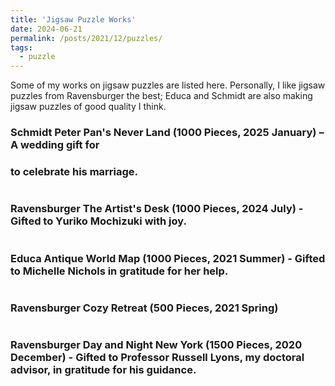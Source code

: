 ```yaml
---
title: 'Jigsaw Puzzle Works'
date: 2024-06-21
permalink: /posts/2021/12/puzzles/
tags:
  - puzzle
---
```


Some of my works on jigsaw puzzles are listed here. Personally, I like jigsaw puzzles from Ravensburger the best; Educa and Schmidt are also making jigsaw puzzles of good quality I think.

### Schmidt Peter Pan's  Never Land (1000 Pieces, 2025 January) – A wedding gift for 
[Hengrong DU]: https://hengrongdu.netlify.app/

###  to celebrate his marriage.
<div class="msg_desc">
<img style="max-width:100%;overflow:hidden;" src="https://zf-wei.github.io/files/PeterPan.jpg" alt="">
</div>


### Ravensburger The Artist's Desk (1000 Pieces, 2024 July) - Gifted to Yuriko Mochizuki with joy.
<div class="msg_desc">
<img style="max-width:100%;overflow:hidden;" src="https://zf-wei.github.io/files/ArtistsDesk.jpg" alt="">
</div>


### Educa Antique World Map (1000 Pieces, 2021 Summer) - Gifted to Michelle Nichols in gratitude for her help.
<div class="msg_desc">
<img style="max-width:100%;overflow:hidden;" src="https://zf-wei.github.io/files/WorldMap.JPG" alt="">
</div>


### Ravensburger Cozy Retreat (500 Pieces, 2021 Spring) 
<div class="msg_desc">
<img style="max-width:100%;overflow:hidden;" src="https://zf-wei.github.io/files/CozyRetreat.jpg" alt="">
</div>


### Ravensburger Day and Night New York (1500 Pieces, 2020 December) - Gifted to Professor Russell Lyons, my doctoral advisor, in gratitude for his guidance.
<div class="msg_desc">
<img style="max-width:100%;overflow:hidden;" src="https://zf-wei.github.io/files/DayNightNY.JPG" alt="">
</div> 